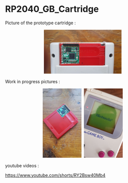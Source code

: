 # RP2040_GB_Cartridge

Picture of the prototype cartridge :
<p align="center" width="100%">
    <kbd><img width="50%" src="resources/1.png"></kbd>
</p>

Work in progress pictures :
<p align="center" width="100%">
    <kbd><img width="25%" src="resources/2.png">
    <img width="25%" src="resources/3.png"></kbd>
</p>

youtube videos :

https://www.youtube.com/shorts/RY2Bsw40Mb4

